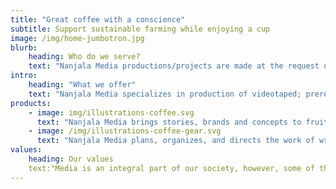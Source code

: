```yaml
---
title: "Great coffee with a conscience"
subtitle: Support sustainable farming while enjoying a cup
image: /img/home-jumbotron.jpg
blurb:
    heading: Who do we serve?
    text: "Nanjala Media productions/projects are made at the request of everyday people, companies, non-profit organizations and private institutions."
intro:
    heading: "What we offer"
    text: "Nanjala Media specializes in production of videotaped; prerecorded podcast; motion picture films; teleconferences; and slide shows with sound accompaniments."
products:
    - image: img/illustrations-coffee.svg
      text: "Nanjala Media brings stories, brands and concepts to fruition with photography, video, sound, and animation."
    - image: /img/illustrations-coffee-gear.svg
      text: "Nanjala Media plans, organizes, and directs the work of writers, editors, actors, narrators, musicians, set designers, audio and lighting technicians, camera operators, and other associated technical personnel."
values:
    heading: Our values
    text:"Media is an integral part of our society, however, some of the most important stories from unsung heroes are never told in a meaningful and graphical way. We want to turn this around and return to the art of storytelling with visuals and sounds to match. We want to empower common people, small-to-medium sized companies and non-profits to share their stories, market their brands and provide practical education that’s beneficial to community."
---
```

